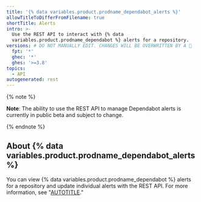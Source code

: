 ```yaml
---
title: '{% data variables.product.prodname_dependabot_alerts %}'
allowTitleToDifferFromFilename: true
shortTitle: Alerts
intro: >-
  Use the REST API to interact with {% data
  variables.product.prodname_dependabot %} alerts for a repository.
versions: # DO NOT MANUALLY EDIT. CHANGES WILL BE OVERWRITTEN BY A 🤖
  fpt: '*'
  ghec: '*'
  ghes: '>=3.8'
topics:
  - API
autogenerated: rest
---
```


{% note %}

**Note**: The ability to use the REST API to manage Dependabot alerts is currently in public beta and subject to change.

{% endnote %}

## About {% data variables.product.prodname_dependabot_alerts %}

You can view {% data variables.product.prodname_dependabot %} alerts for a repository and update individual alerts with the REST API. For more information, see "[AUTOTITLE](/code-security/dependabot/dependabot-alerts/about-dependabot-alerts)."

<!-- Content after this section is automatically generated -->
